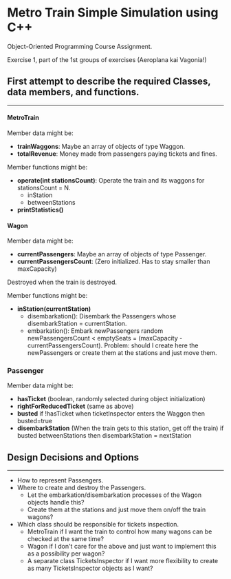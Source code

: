 # Metro Train Simple Simulation using C++
Object-Oriented Programming Course Assignment.

Exercise 1, part of the 1st groups of exercises (Aeroplana kai Vagonia!)


## First attempt to describe the required Classes, data members, and functions.
-----------------------------------------------------------------------------

#### MetroTrain
Member data might be:
- __trainWaggons__: Maybe an array of objects of type Waggon.
- __totalRevenue__: Money made from passengers paying tickets and fines.

Member functions might be:
- __operate(int stationsCount)__: Operate the train and its waggons for stationsCount = N.
    - inStation
    - betweenStations
- __printStatistics()__

#### Wagon
Member data might be:
- __currentPassengers__:
    Maybe an array of objects of type Passenger.
- __currentPassengersCount__:
    (Zero initialized. Has to stay smaller than maxCapacity)

Destroyed when the train is destroyed.

Member functions might be:
- __inStation(currentStation)__
    - disembarkation(): Disembark the Passengers whose disembarkStation = currentStation.
    - embarkation(): Embark newPassengers random newPassengersCount < emptySeats = (maxCapacity - currentPassengersCount).
    Problem: should I create here the newPassengers or create them at the stations and just move them.
    


### Passenger
Member data might be:
- __hasTicket__ (boolean, randomly selected during object initialization)
- __rightForReducedTicket__ (same as above)
- __busted__ 
    if !hasTicket when ticketInspector enters the Waggon then busted=true
- __disembarkStation__ (When the train gets to this station, get off the train)
    if busted betweenStations then disembarkStation = nextStation


## Design Decisions and Options
-------------------------------
- How to represent Passengers.
- Where to create and destroy the Passengers.
    - Let the embarkation/disembarkation processes of the Wagon objects handle this?
    - Create them at the stations and just move them on/off the train wagons?
- Which class should be responsible for tickets inspection.
    - MetroTrain if I want the train to control how many wagons can be checked at the same time?
    - Wagon if I don't care for the above and just want to implement this as a possibility per wagon?
    - A separate class TicketsInspector if I want more flexibility to create as many TicketsInspector objects as I want?
